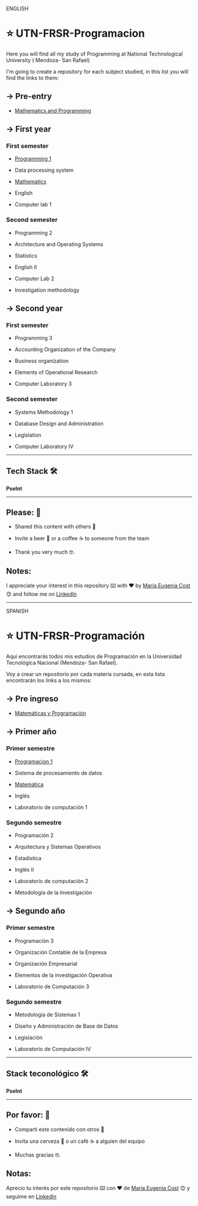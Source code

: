 ENGLISH 

# :star: UTN-FRSR-Programacion

Here you will find all my study of Programming at  National Technological University ( Mendoza- San Rafael)

I'm going to create a repository for each subject studied, in this list you will find the links to them:

## -> Pre-entry

- [Mathematics and Programming](https://github.com/eugenia1984/UTNFRSR-ingreso)

## -> First year

### First semester

- [Programming 1](https://github.com/eugenia1984/UTN-FRSR-Programacion1)

- Data processing system

- [Mathematics](https://github.com/eugenia1984/UTN-FRSR-Matematica)

- English

- Computer lab 1

### Second semester


- Programming 2

- Architecture and Operating Systems

- Statistics

- English II

- Computer Lab 2

- Investigation methodology


## -> Second year


### First semester

- Programming 3

- Accounting Organization of the Company

- Business organization

- Elements of Operational Research

- Computer Laboratory 3


### Second semester

- Systems Methodology 1

- Database Design and Administration

- Legislation

- Computer Laboratory IV


---

## Tech Stack 🛠️

**PseInt**

---


## Please: 🎁

- Shared this content with others 📢

- Invite a beer 🍺 or a coffee ☕ to someone from the team

- Thank you very much 🤓.


## Notes: 

I appreciate your interest in this repository ⌨️ with ❤️ by [María Eugenia Cost](https://github.com/eugenia1984)  😊 and follow me on [LinkedIn](https://www.linkedin.com/in/maríaeugeniacosta/)

---

SPANISH

# :star: UTN-FRSR-Programación

Aquí encontrarás todos mis estudios de Programación en la Universidad Tecnológica Nacional (Mendoza- San Rafael).

Voy a crear un repositorio por cada materia cursada, en esta lista encontrarán los links a los mismos:

## -> Pre ingreso

- [Matemáticas y Programación](https://github.com/eugenia1984/UTNFRSR-ingreso)

## -> Primer año

### Primer semestre

- [Programacion 1](https://github.com/eugenia1984/UTN-FRSR-Programacion1)

- Sistema de procesamiento de datos

- [Matemática](https://github.com/eugenia1984/UTN-FRSR-Matematica)

- Inglés

- Laboratorio de computación 1

### Segundo semestre


- Programación 2

- Arquitectura y Sistemas Operativos

- Estadística

- Inglés II

-  Laboratorio de computación 2

- Metodología de la Investigación


## -> Segundo año


### Primer semestre

- Programación 3

- Organización Contable de la Empresa

- Organización Empresarial

- Elementos de la investigación Operativa

- Laboratorio de Computación 3


### Segundo semestre

- Metodología de Sistemas 1

- Diseño y Administración de Base de Datos

- Legislación

- Laboratorio de Computación IV

---

## Stack teconológico 🛠️

**PseInt**

---


## Por favor: 🎁

- Compartí este contenido con otros 📢

- Invita una cerveza 🍺 o un café ☕ a alguien del equipo

- Muchas gracias 🤓.


## Notas: 

Aprecio tu interés por este repositorio ⌨️ con ❤️ de [María Eugenia Cost](https://github.com/eugenia1984)  😊 y seguime en [LinkedIn](https://www.linkedin.com/in/maríaeugeniacosta/)

